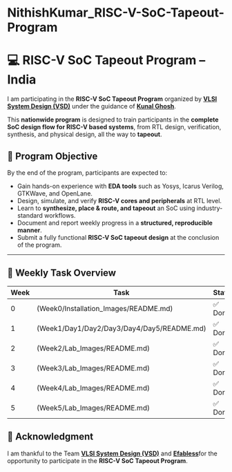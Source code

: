# NithishKumar_RISC-V-SoC-Tapeout-Program

# 💻 RISC-V SoC Tapeout Program – India

I am participating in the **RISC-V SoC Tapeout Program** organized by [**VLSI System Design (VSD)**](https://vsdiat.vlsisystemdesign.com/) under the guidance of [**Kunal Ghosh**](https://www.linkedin.com/posts/kunal-ghosh-vlsisystemdesign-com-28084836_india-risc-tapeout-activity-7374484798297399296-b8aG?utm_source=share&utm_medium=member_desktop&rcm=ACoAAAeZe4ABRnXXgcvVesykjXO-9WZxOuR05PE).

This **nationwide program** is designed to train participants in the **complete SoC design flow for RISC-V based systems**, from RTL design, verification, synthesis, and physical design, all the way to **tapeout**.  

## 🎯 Program Objective

By the end of the program, participants are expected to:  
- Gain hands-on experience with **EDA tools** such as Yosys, Icarus Verilog, GTKWave, and OpenLane.  
- Design, simulate, and verify **RISC-V cores and peripherals** at RTL level.  
- Learn to **synthesize, place & route, and tapeout** an SoC using industry-standard workflows.  
- Document and report weekly progress in a **structured, reproducible manner**.  
- Submit a fully functional **RISC-V SoC tapeout design** at the conclusion of the program.  

---

## 📅 Weekly Task Overview

| Week | Task | Status |
|------|------|--------|
| 0 |(Week0/Installation_Images/README.md) | ✅ Done |
| 1 | (Week1/Day1/Day2/Day3/Day4/Day5/README.md) | ✅ Done |
| 2 | (Week2/Lab_Images/README.md) | ✅ Done |
| 3 | (Week3/Lab_Images/README.md) | ✅ Done |
| 4 | (Week4/Lab_Images/README.md) | ✅ Done |
| 5 | (Week5/Lab_Images/README.md) | ✅ Done |

## 🙏 Acknowledgment  

I am thankful to the Team [**VLSI System Design (VSD)**](https://www.vlsisystemdesign.com/) and [**Efabless**](https://github.com/efabless)for the opportunity to participate in the **RISC-V SoC Tapeout Program**.  
